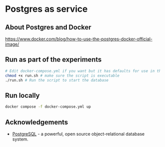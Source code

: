 # Postgres as service

## About Postgres and Docker

https://www.docker.com/blog/how-to-use-the-postgres-docker-official-image/

## Run as part of the experiments

``` bash
# Edit docker-compose.yml if you want but it has defaults for use in these experiments.
chmod +x run.sh # make sure the script is executable
./run.sh # Run the script to start the database
```

## Run locally

``` bash
docker compose -f docker-compose.yml up
```

## Acknowledgements

- [PostgreSQL](https://www.postgresql.org/) - a powerful, open source object-relational database system.
